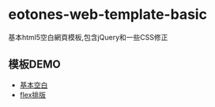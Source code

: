 # eotones-web-template-basic
基本html5空白網頁模板,包含jQuery和一些CSS修正

## 模板DEMO
* [基本空白](https://eotones.github.io/eotones-web-template-basic/index.html)
* [flex排版](https://eotones.github.io/eotones-web-template-basic/index-flex.html)